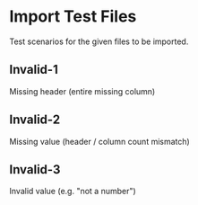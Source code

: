# Import Test Files
Test scenarios for the given files to be imported.

## Invalid-1
Missing header (entire missing column)

## Invalid-2
Missing value (header / column count mismatch)

## Invalid-3
Invalid value (e.g. "not a number")
